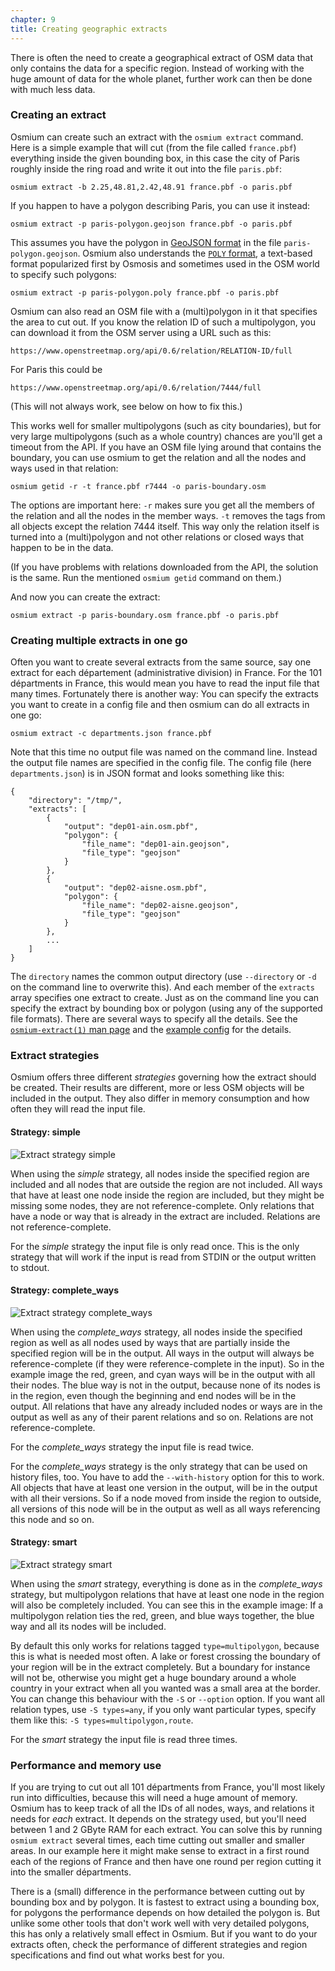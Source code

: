 ```yaml
---
chapter: 9
title: Creating geographic extracts
---
```


There is often the need to create a geographical extract of OSM data that only
contains the data for a specific region. Instead of working with the huge
amount of data for the whole planet, further work can then be done with much
less data.

### Creating an extract

Osmium can create such an extract with the `osmium extract` command. Here is a
simple example that will cut (from the file called `france.pbf`) everything
inside the given bounding box, in this case the city of Paris roughly inside
the ring road and write it out into the file `paris.pbf`:

    osmium extract -b 2.25,48.81,2.42,48.91 france.pbf -o paris.pbf

If you happen to have a polygon describing Paris, you can use it instead:

    osmium extract -p paris-polygon.geojson france.pbf -o paris.pbf

This assumes you have the polygon in [GeoJSON format](https://geojson.org/) in
the file `paris-polygon.geojson`. Osmium also understands the [`POLY`
format](https://wiki.openstreetmap.org/wiki/Osmosis/Polygon_Filter_File_Format),
a text-based format popularized first by Osmosis and sometimes used in the OSM
world to specify such polygons:

    osmium extract -p paris-polygon.poly france.pbf -o paris.pbf

Osmium can also read an OSM file with a (multi)polygon in it that specifies
the area to cut out. If you know the relation ID of such a multipolygon, you
can download it from the OSM server using a URL such as this:

    https://www.openstreetmap.org/api/0.6/relation/RELATION-ID/full

For Paris this could be

    https://www.openstreetmap.org/api/0.6/relation/7444/full

(This will not always work, see below on how to fix this.)

This works well for smaller multipolygons (such as city boundaries), but for
very large multipolygons (such as a whole country) chances are you'll get a
timeout from the API. If you have an OSM file lying around that contains the
boundary, you can use osmium to get the relation and all the nodes and ways
used in that relation:

    osmium getid -r -t france.pbf r7444 -o paris-boundary.osm

The options are important here: `-r` makes sure you get all the members of
the relation and all the nodes in the member ways. `-t` removes the tags from
all objects except the relation 7444 itself. This way only the relation itself
is turned into a (multi)polygon and not other relations or closed ways that
happen to be in the data.

(If you have problems with relations downloaded from the API, the solution
is the same. Run the mentioned `osmium getid` command on them.)

And now you can create the extract:

    osmium extract -p paris-boundary.osm france.pbf -o paris.pbf


### Creating multiple extracts in one go

Often you want to create several extracts from the same source, say one extract
for each département (administrative division) in France. For the 101
départments in France, this would mean you have to read the input file
that many times. Fortunately there is another way: You can specify the extracts
you want to create in a config file and then osmium can do all extracts in one
go:

    osmium extract -c departments.json france.pbf

Note that this time no output file was named on the command line. Instead the
output file names are specified in the config file. The config file (here
`departments.json`) is in JSON format and looks something like this:

    {
        "directory": "/tmp/",
        "extracts": [
            {
                "output": "dep01-ain.osm.pbf",
                "polygon": {
                    "file_name": "dep01-ain.geojson",
                    "file_type": "geojson"
                }
            },
            {
                "output": "dep02-aisne.osm.pbf",
                "polygon": {
                    "file_name": "dep02-aisne.geojson",
                    "file_type": "geojson"
                }
            },
            ...
        ]
    }

The `directory` names the common output directory (use `--directory` or `-d`
on the command line to overwrite this). And each member of the `extracts`
array specifies one extract to create. Just as on the command line you can
specify the extract by bounding box or polygon (using any of the supported
file formats). There are several ways to specify all the details. See the
[`osmium-extract(1)` man
page](https://docs.osmcode.org/osmium/latest/osmium-extract.html) and the
[example
config](https://github.com/osmcode/osmium-tool/tree/master/extract-example-config)
for the details.


### Extract strategies

Osmium offers three different *strategies* governing how the extract should
be created. Their results are different, more or less OSM objects will be
included in the output. They also differ in memory consumption and how often
they will read the input file.

#### Strategy: simple

![Extract strategy *simple*](/osmium-tool/extract-strategy-simple.svg)

When using the *simple* strategy, all nodes inside the specified region are
included and all nodes that are outside the region are not included. All ways
that have at least one node inside the region are included, but they might be
missing some nodes, they are not reference-complete. Only relations that have
a node or way that is already in the extract are included. Relations are not
reference-complete.

For the *simple* strategy the input file is only read once. This is the only
strategy that will work if the input is read from STDIN or the output written
to stdout.

#### Strategy: complete_ways

![Extract strategy *complete_ways*](/osmium-tool/extract-strategy-complete-ways.svg)

When using the *complete_ways* strategy, all nodes inside the specified region
as well as all nodes used by ways that are partially inside the specified
region will be in the output. All ways in the output will always be
reference-complete (if they were reference-complete in the input). So in the
example image the red, green, and cyan ways will be in the output with all
their nodes. The blue way is not in the output, because none of its nodes is in
the region, even though the beginning and end nodes will be in the output.
All relations that have any already included nodes or ways are in the output
as well as any of their parent relations and so on. Relations are not
reference-complete.

For the *complete_ways* strategy the input file is read twice.

For the *complete_ways* strategy is the only strategy that can be used on
history files, too. You have to add the `--with-history` option for this to
work. All objects that have at least one version in the output, will be in
the output with all their versions. So if a node moved from inside the region
to outside, all versions of this node will be in the output as well as all
ways referencing this node and so on.


#### Strategy: smart

![Extract strategy *smart*](/osmium-tool/extract-strategy-smart.svg)

When using the *smart* strategy, everything is done as in the *complete_ways*
strategy, but multipolygon relations that have at least one node in the
region will also be completely included. You can see this in the example image:
If a multipolygon relation ties the red, green, and blue ways together, the
blue way and all its nodes will be included.

By default this only works for relations tagged `type=multipolygon`, because
this is what is needed most often. A lake or forest crossing the boundary of
your region will be in the extract completely. But a boundary for instance
will not be, otherwise you might get a huge boundary around a whole country in
your extract when all you wanted was a small area at the border. You can change
this behaviour with the `-S` or `--option` option. If you want all relation
types, use `-S types=any`, if you only want particular types, specify them like
this: `-S types=multipolygon,route`.

For the *smart* strategy the input file is read three times.


### Performance and memory use

If you are trying to cut out all 101 départments from France, you'll most
likely run into difficulties, because this will need a huge amount of memory.
Osmium has to keep track of all the IDs of all nodes, ways, and relations it
needs for *each* extract. It depends on the strategy used, but you'll need
between 1 and 2 GByte RAM for each extract. You can solve this by running
`osmium extract` several times, each time cutting out smaller and smaller
areas. In our example here it might make sense to extract in a first round
each of the regions of France and then have one round per region cutting it
into the smaller départments.

There is a (small) difference in the performance between cutting out by
bounding box and by polygon. It is fastest to extract using a bounding box, for
polygons the performance depends on how detailed the polygon is. But unlike
some other tools that don't work well with very detailed polygons, this has
only a relatively small effect in Osmium. But if you want to do your extracts
often, check the performance of different strategies and region specifications
and find out what works best for you.

